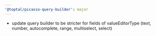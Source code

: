 ```yaml
---
'@toptal/picasso-query-builder': major
---
```


- update query builder to be stricter for fields of valueEditorType (text, number, autocomplete, range, multiselect, select)
